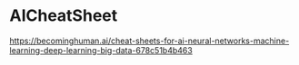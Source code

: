 # AICheatSheet

https://becominghuman.ai/cheat-sheets-for-ai-neural-networks-machine-learning-deep-learning-big-data-678c51b4b463
